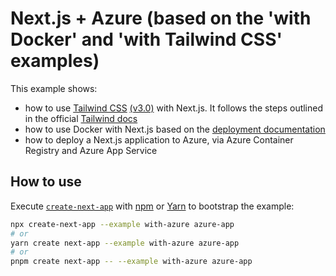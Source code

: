 # Next.js + Azure (based on the 'with Docker' and 'with Tailwind CSS' examples)

This example shows:

* how to use [Tailwind CSS](https://tailwindcss.com/) [(v3.0)](https://tailwindcss.com/blog/tailwindcss-v3) with Next.js. It follows the steps outlined in the official [Tailwind docs](https://tailwindcss.com/docs/guides/nextjs)
* how to use Docker with Next.js based on the [deployment documentation](https://nextjs.org/docs/deployment#docker-image)
* how to deploy a Next.js application to Azure, via Azure Container Registry and Azure App Service

## How to use

Execute [`create-next-app`](https://github.com/vercel/next.js/tree/canary/packages/create-next-app) with [npm](https://docs.npmjs.com/cli/init) or [Yarn](https://yarnpkg.com/lang/en/docs/cli/create/) to bootstrap the example:

```bash
npx create-next-app --example with-azure azure-app
# or
yarn create next-app --example with-azure azure-app
# or
pnpm create next-app -- --example with-azure azure-app
```

